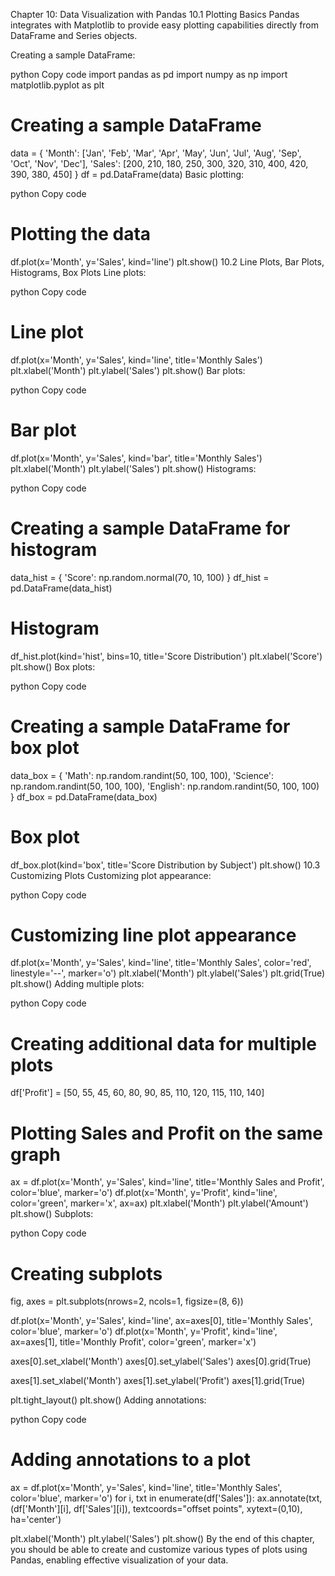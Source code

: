 Chapter 10: Data Visualization with Pandas
10.1 Plotting Basics
Pandas integrates with Matplotlib to provide easy plotting capabilities directly from DataFrame and Series objects.

Creating a sample DataFrame:

python
Copy code
import pandas as pd
import numpy as np
import matplotlib.pyplot as plt

# Creating a sample DataFrame
data = {
    'Month': ['Jan', 'Feb', 'Mar', 'Apr', 'May', 'Jun', 'Jul', 'Aug', 'Sep', 'Oct', 'Nov', 'Dec'],
    'Sales': [200, 210, 180, 250, 300, 320, 310, 400, 420, 390, 380, 450]
}
df = pd.DataFrame(data)
Basic plotting:

python
Copy code
# Plotting the data
df.plot(x='Month', y='Sales', kind='line')
plt.show()
10.2 Line Plots, Bar Plots, Histograms, Box Plots
Line plots:

python
Copy code
# Line plot
df.plot(x='Month', y='Sales', kind='line', title='Monthly Sales')
plt.xlabel('Month')
plt.ylabel('Sales')
plt.show()
Bar plots:

python
Copy code
# Bar plot
df.plot(x='Month', y='Sales', kind='bar', title='Monthly Sales')
plt.xlabel('Month')
plt.ylabel('Sales')
plt.show()
Histograms:

python
Copy code
# Creating a sample DataFrame for histogram
data_hist = {
    'Score': np.random.normal(70, 10, 100)
}
df_hist = pd.DataFrame(data_hist)

# Histogram
df_hist.plot(kind='hist', bins=10, title='Score Distribution')
plt.xlabel('Score')
plt.show()
Box plots:

python
Copy code
# Creating a sample DataFrame for box plot
data_box = {
    'Math': np.random.randint(50, 100, 100),
    'Science': np.random.randint(50, 100, 100),
    'English': np.random.randint(50, 100, 100)
}
df_box = pd.DataFrame(data_box)

# Box plot
df_box.plot(kind='box', title='Score Distribution by Subject')
plt.show()
10.3 Customizing Plots
Customizing plot appearance:

python
Copy code
# Customizing line plot appearance
df.plot(x='Month', y='Sales', kind='line', title='Monthly Sales', color='red', linestyle='--', marker='o')
plt.xlabel('Month')
plt.ylabel('Sales')
plt.grid(True)
plt.show()
Adding multiple plots:

python
Copy code
# Creating additional data for multiple plots
df['Profit'] = [50, 55, 45, 60, 80, 90, 85, 110, 120, 115, 110, 140]

# Plotting Sales and Profit on the same graph
ax = df.plot(x='Month', y='Sales', kind='line', title='Monthly Sales and Profit', color='blue', marker='o')
df.plot(x='Month', y='Profit', kind='line', color='green', marker='x', ax=ax)
plt.xlabel('Month')
plt.ylabel('Amount')
plt.show()
Subplots:

python
Copy code
# Creating subplots
fig, axes = plt.subplots(nrows=2, ncols=1, figsize=(8, 6))

df.plot(x='Month', y='Sales', kind='line', ax=axes[0], title='Monthly Sales', color='blue', marker='o')
df.plot(x='Month', y='Profit', kind='line', ax=axes[1], title='Monthly Profit', color='green', marker='x')

axes[0].set_xlabel('Month')
axes[0].set_ylabel('Sales')
axes[0].grid(True)

axes[1].set_xlabel('Month')
axes[1].set_ylabel('Profit')
axes[1].grid(True)

plt.tight_layout()
plt.show()
Adding annotations:

python
Copy code
# Adding annotations to a plot
ax = df.plot(x='Month', y='Sales', kind='line', title='Monthly Sales', color='blue', marker='o')
for i, txt in enumerate(df['Sales']):
    ax.annotate(txt, (df['Month'][i], df['Sales'][i]), textcoords="offset points", xytext=(0,10), ha='center')

plt.xlabel('Month')
plt.ylabel('Sales')
plt.show()
By the end of this chapter, you should be able to create and customize various types of plots using Pandas, enabling effective visualization of your data.
